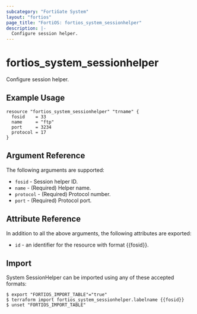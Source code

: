 ```yaml
---
subcategory: "FortiGate System"
layout: "fortios"
page_title: "FortiOS: fortios_system_sessionhelper"
description: |-
  Configure session helper.
---
```


# fortios_system_sessionhelper
Configure session helper.

## Example Usage

```hcl
resource "fortios_system_sessionhelper" "trname" {
  fosid    = 33
  name     = "ftp"
  port     = 3234
  protocol = 17
}
```

## Argument Reference

The following arguments are supported:

* `fosid` - Session helper ID.
* `name` - (Required) Helper name.
* `protocol` - (Required) Protocol number.
* `port` - (Required) Protocol port.


## Attribute Reference

In addition to all the above arguments, the following attributes are exported:
* `id` - an identifier for the resource with format {{fosid}}.

## Import

System SessionHelper can be imported using any of these accepted formats:
```
$ export "FORTIOS_IMPORT_TABLE"="true"
$ terraform import fortios_system_sessionhelper.labelname {{fosid}}
$ unset "FORTIOS_IMPORT_TABLE"
```
